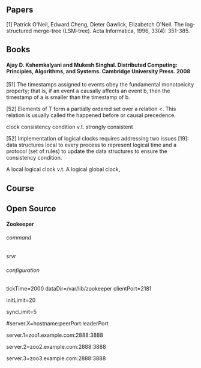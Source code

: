 ## Papers
[1] Patrick O'Neil, Edward Cheng, Dieter Gawlick, Elizabetch O'Neil. The log-structured merge-tree (LSM-tree). Acta Informatica, 1996, 33(4): 351-385.




## Books

#### Ajay D. Kshemkalyani and Mukesh Singhal. Distributed Computing: Principles, Algorithms, and Systems. Cambridge University Press. 2008

[51] The timestamps assigned to events obey the fundamental monotonicity property; that is, if an event a causally affects an event b, then the timestamp of a is smaller than the timestamp of b.

[52] Elements of T form a partially ordered set over a relation <. This relation is usually called the happened before or causal precedence.


clock consistency condition v.t. strongly consistent

[52] Implementation of logical clocks requires addressing two issues [19]: data structures local to every process to represent logical time and a protocol (set of rules) to update the data structures to ensure the consistency condition.


A local logical clock v.t. A logical global clock,



## Course




## Open Source

#### Zookeeper

###### command

srvr

###### configuration

  tickTime=2000
  dataDir=/var/lib/zookeeper
  clientPort=2181

initLimit=20

syncLimit=5

#server.X=hostname:peerPort:leaderPort

server.1=zoo1.example.com:2888:3888

server.2=zoo2.example.com:2888:3888

server.3=zoo3.example.com:2888:3888
